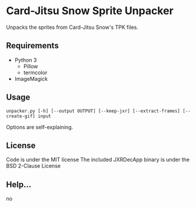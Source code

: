 # Card-Jitsu Snow Sprite Unpacker

Unpacks the sprites from Card-Jitsu Snow's TPK files.

## Requirements

- Python 3
  - Pillow
  - termcolor
- ImageMagick

## Usage

```
unpacker.py [-h] [--output OUTPUT] [--keep-jxr] [--extract-frames] [--create-gif] input
```

Options are self-explaining.

## License

Code is under the MIT license
The included JXRDecApp binary is under the BSD 2-Clause License

## Help...
no
